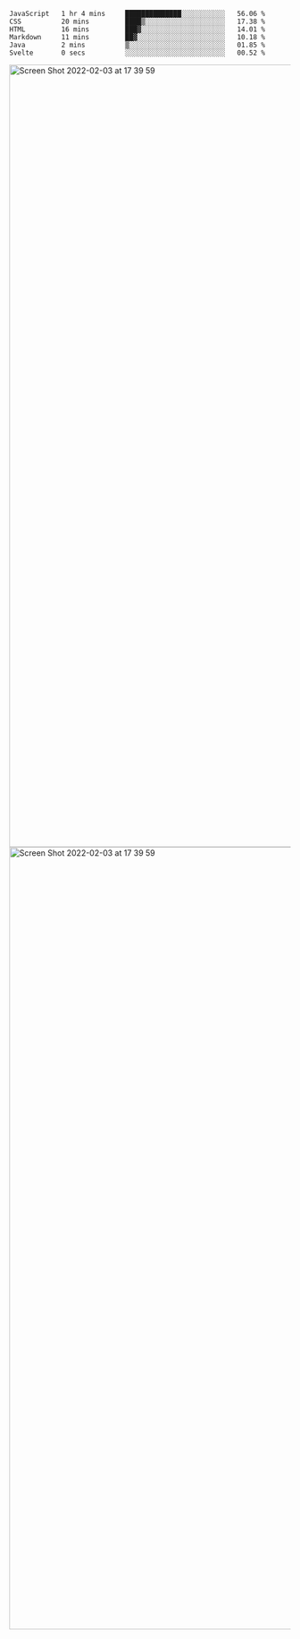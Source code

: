<!--START_SECTION:waka-->

```text
JavaScript   1 hr 4 mins     ██████████████░░░░░░░░░░░   56.06 %
CSS          20 mins         ████▒░░░░░░░░░░░░░░░░░░░░   17.38 %
HTML         16 mins         ███▓░░░░░░░░░░░░░░░░░░░░░   14.01 %
Markdown     11 mins         ██▓░░░░░░░░░░░░░░░░░░░░░░   10.18 %
Java         2 mins          ▒░░░░░░░░░░░░░░░░░░░░░░░░   01.85 %
Svelte       0 secs          ░░░░░░░░░░░░░░░░░░░░░░░░░   00.52 %
```

<!--END_SECTION:waka-->

<img width="1400" alt="Screen Shot 2022-02-03 at 17 39 59" src="https://user-images.githubusercontent.com/45716542/152387304-f2b60485-53a6-4f4b-a818-5cefb1b0c0ae.png">
<img width="1400" alt="Screen Shot 2022-02-03 at 17 39 59" src="https://user-images.githubusercontent.com/45716542/152387273-ea5cdf21-2a45-44da-8bef-00c1763b1d42.png">

